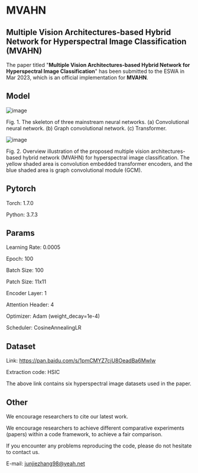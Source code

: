 # MVAHN
## Multiple Vision Architectures-based Hybrid Network for Hyperspectral Image Classification (MVAHN)

The paper titled "**Multiple Vision Architectures-based Hybrid Network for Hyperspectral Image Classification**" has been submitted to the ESWA in Mar 2023, which is an official implementation for **MVAHN**.

## Model

![image](https://github.com/ZJier/MVAHN/assets/103825398/e5745f08-238b-44d7-bdbd-0c936aa2ce94)

Fig. 1. The skeleton of three mainstream neural networks. (a) Convolutional neural network. (b) Graph convolutional network. (c) Transformer.

![image](https://github.com/ZJier/MVAHN/assets/103825398/b9f57023-2cf3-4d83-8179-0e3cb55ba66e)

Fig. 2. Overview illustration of the proposed multiple vision architectures-based hybrid network (MVAHN) for hyperspectral image classification. The yellow shaded area is convolution embedded transformer encoders, and the blue shaded area is graph convolutional module (GCM).

## Pytorch
Torch: 1.7.0

Python: 3.7.3
 
## Params
Learning Rate: 0.0005

Epoch: 100

Batch Size: 100

Patch Size: 11x11

Encoder Layer: 1

Attention Header: 4

Optimizer: Adam (weight_decay=1e-4)

Scheduler: CosineAnnealingLR

## Dataset
Link: https://pan.baidu.com/s/1pmCMYZ7cjU8OeadBa6MwIw

Extraction code: HSIC

The above link contains six hyperspectral image datasets used in the paper.

## Other

We encourage researchers to cite our latest work. 

We encourage researchers to achieve different comparative experiments (papers) within a code framework, to achieve a fair comparison.

If you encounter any problems reproducing the code, please do not hesitate to contact us.

E-mail: junjiezhang98@yeah.net
